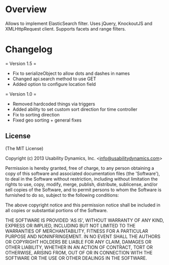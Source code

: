Overview
========

Allows to implement ElasticSearch filter. Uses jQuery, KnockoutJS and XMLHttpRequest client. Supports facets and range filters.

Changelog
=========

= Version 1.5 =
* Fix to serializeObject to allow dots and dashes in names
* Changed api.search method to use GET
* Added option to configure location field

= Version 1.0 =
* Removed hardcoded things via triggers
* Added ability to set custom sort direction for time controller
* Fix to sorting direction
* Fixed geo sorting + general fixes

## License

(The MIT License)

Copyright (c) 2013 Usability Dynamics, Inc. &lt;info@usabilitydynamics.com&gt;

Permission is hereby granted, free of charge, to any person obtaining
a copy of this software and associated documentation files (the
'Software'), to deal in the Software without restriction, including
without limitation the rights to use, copy, modify, merge, publish,
distribute, sublicense, and/or sell copies of the Software, and to
permit persons to whom the Software is furnished to do so, subject to
the following conditions:

The above copyright notice and this permission notice shall be
included in all copies or substantial portions of the Software.

THE SOFTWARE IS PROVIDED 'AS IS', WITHOUT WARRANTY OF ANY KIND,
EXPRESS OR IMPLIED, INCLUDING BUT NOT LIMITED TO THE WARRANTIES OF
MERCHANTABILITY, FITNESS FOR A PARTICULAR PURPOSE AND NONINFRINGEMENT.
IN NO EVENT SHALL THE AUTHORS OR COPYRIGHT HOLDERS BE LIABLE FOR ANY
CLAIM, DAMAGES OR OTHER LIABILITY, WHETHER IN AN ACTION OF CONTRACT,
TORT OR OTHERWISE, ARISING FROM, OUT OF OR IN CONNECTION WITH THE
SOFTWARE OR THE USE OR OTHER DEALINGS IN THE SOFTWARE.